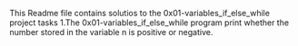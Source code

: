 This Readme file contains solutios to the 0x01-variables_if_else_while project tasks
1.The 0x01-variables_if_else_while program print whether the number stored in the variable n is positive or negative.
